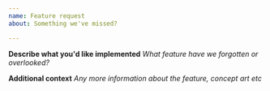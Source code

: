 ```yaml
---
name: Feature request
about: Something we've missed?

---
```


**Describe what you'd like implemented**
_What feature have we forgotten or overlooked?_

**Additional context**
_Any more information about the feature, concept art etc_
